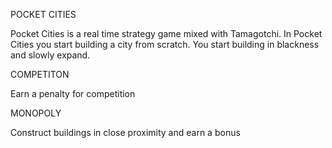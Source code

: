 POCKET CITIES


Pocket Cities is a real time strategy game mixed with Tamagotchi. In Pocket Cities you start building a city from scratch.
You start building in blackness and slowly expand. 

COMPETITON 

Earn a penalty for competition 

MONOPOLY

Construct buildings in close proximity and earn a bonus
